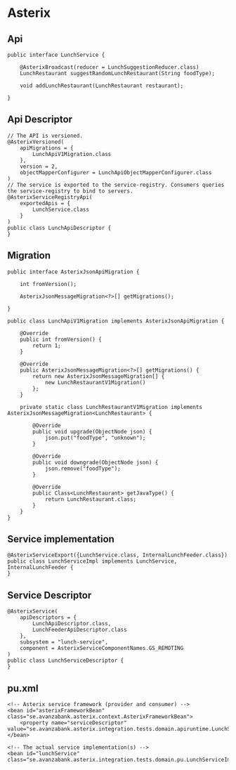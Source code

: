 # Asterix


## Api 

	public interface LunchService {
		
		@AsterixBroadcast(reducer = LunchSuggestionReducer.class)
		LunchRestaurant suggestRandomLunchRestaurant(String foodType);
		
		void addLunchRestaurant(LunchRestaurant restaurant);
		
	}


## Api Descriptor

	// The API is versioned.
	@AsterixVersioned(
		apiMigrations = {
			LunchApiV1Migration.class
		},	
		version = 2,
		objectMapperConfigurer = LunchApiObjectMapperConfigurer.class
	)
	// The service is exported to the service-registry. Consumers queries the service-registry to bind to servers.
	@AsterixServiceRegistryApi(
		exportedApis = {
			LunchService.class
		}
	)
	public class LunchApiDescriptor {
	}

## Migration

	public interface AsterixJsonApiMigration {
		
		int fromVersion();
		
		AsterixJsonMessageMigration<?>[] getMigrations();
	
	}

	public class LunchApiV1Migration implements AsterixJsonApiMigration {
	
		@Override
		public int fromVersion() {
			return 1;
		}
		
		@Override
		public AsterixJsonMessageMigration<?>[] getMigrations() {
			return new AsterixJsonMessageMigration[] {
				new LunchRestaurantV1Migration()
			};
		}
		
		private static class LunchRestaurantV1Migration implements AsterixJsonMessageMigration<LunchRestaurant> {
	
			@Override
			public void upgrade(ObjectNode json) {
				json.put("foodType", "unknown");
			}
			
			@Override
			public void downgrade(ObjectNode json) {
				json.remove("foodType");
			}
	
			@Override
			public Class<LunchRestaurant> getJavaType() {
				return LunchRestaurant.class;
			}
		}
	}


## Service implementation

	@AsterixServiceExport({LunchService.class, InternalLunchFeeder.class})
	public class LunchServiceImpl implements LunchService, InternalLunchFeeder {
	}
	

## Service Descriptor

	@AsterixService(
		apiDescriptors = {
			LunchApiDescriptor.class,
			LunchFeederApiDescriptor.class
		},
		subsystem = "lunch-service",
		component = AsterixServiceComponentNames.GS_REMOTING
	)
	public class LunchServiceDescriptor {
	}

## pu.xml

    <!-- Asterix service framework (provider and consumer) -->
	<bean id="asterixFrameworkBean" class="se.avanzabank.asterix.context.AsterixFrameworkBean">
		<property name="serviceDescriptor" value="se.avanzabank.asterix.integration.tests.domain.apiruntime.LunchServiceDescriptor"/>
	</bean>
	
	<!-- The actual service implementation(s) -->
    <bean id="lunchService" class="se.avanzabank.asterix.integration.tests.domain.pu.LunchServiceImpl"/>